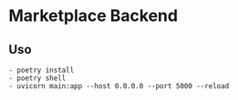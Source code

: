 # Marketplace Backend

## Uso

```
- poetry install
- poetry shell
- uvicorn main:app --host 0.0.0.0 --port 5000 --reload
```
